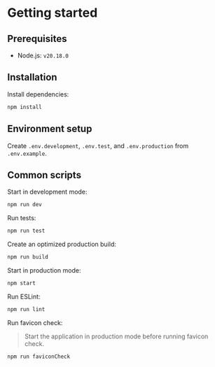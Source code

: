 # Getting started

## Prerequisites

- Node.js: `v20.18.0`

## Installation

Install dependencies:

```sh
npm install
```

## Environment setup

Create `.env.development`, `.env.test`, and `.env.production` from `.env.example`.

## Common scripts

Start in development mode:

```sh
npm run dev
```

Run tests:

```sh
npm run test
```

Create an optimized production build:

```sh
npm run build
```

Start in production mode:

```sh
npm start
```

Run ESLint:

```sh
npm run lint
```

Run favicon check:

> Start the application in production mode before running favicon check.

```sh
npm run faviconCheck
```
